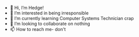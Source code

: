 - 👋 Hi, I’m Hedge!
- 👀 I’m interested in being irresponsible
- 🌱 I’m currently learning Computer Systems Technician crap
- 💞️ I’m looking to collaborate on nothing
- 📫 How to reach me- don't

